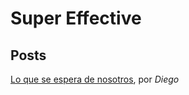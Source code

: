 # Super Effective

## Posts

[Lo que se espera de nosotros](/posts/lo_que_se_espera_de_nosotros.md), por *Diego*